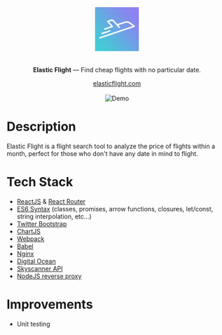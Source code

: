 <div align="center">
  <img src="https://github.com/jonathanmartinez/elastic-flight/blob/master/doc/isotipo.jpg?raw=true" height="100" alt="Logo">
    <br><br>
    <p><strong>Elastic Flight</strong> — Find cheap flights with no particular date.</p>
    <a href="http://www.elasticflight.com">elasticflight.com</a>
    <br><br>
    <img src="https://github.com/jonathanmartinez/elastic-flight/blob/master/doc/demo.gif?raw=true" alt="Demo">
</div>

# Description

Elastic Flight is a flight search tool to analyze the price of flights within a month, perfect for those who don't have any date in mind to flight.

# Tech Stack

* [ReactJS](https://facebook.github.io/react/) & [React Router](https://reacttraining.com/react-router/)
* [ES6 Syntax](http://es6-features.org) (classes, promises, arrow functions, closures, let/const, string interpolation, etc...)
* [Twitter Bootstrap](http://getbootstrap.com/)
* [ChartJS](http://www.chartjs.org/)
* [Webpack](https://webpack.github.io/)
* [Babel](https://babeljs.io/)
* [Nginx](https://www.nginx.com/)
* [Digital Ocean](https://www.digitalocean.com/)
* [Skyscanner API](https://partners.skyscanner.net/)
* [NodeJS reverse proxy](https://github.com/Rob--W/cors-anywhere)

# Improvements

* Unit testing
